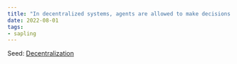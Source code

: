 ```yaml
---
title: "In decentralized systems, agents are allowed to make decisions based on individual goals"
date: 2022-08-01
tags:
- sapling
---
```


Seed: [Decentralization](/notes/Decentralization.md)


